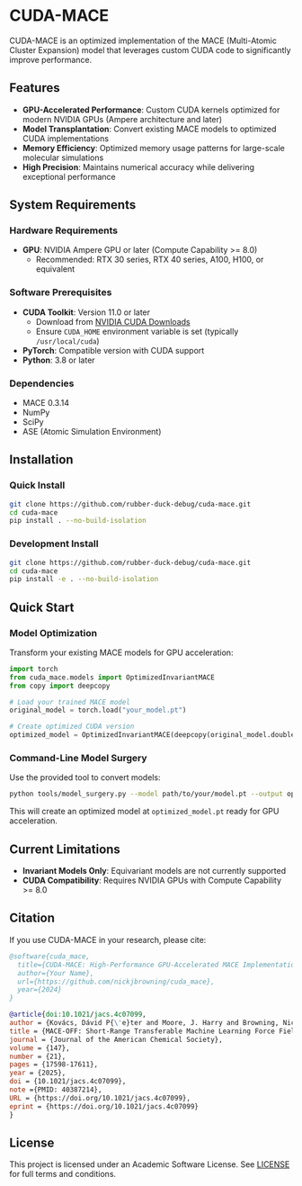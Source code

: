 
# CUDA-MACE

CUDA-MACE is an optimized implementation of the MACE (Multi-Atomic Cluster Expansion) model that leverages custom CUDA code to significantly improve performance.

## Features

- **GPU-Accelerated Performance**: Custom CUDA kernels optimized for modern NVIDIA GPUs (Ampere architecture and later)
- **Model Transplantation**: Convert existing MACE models to optimized CUDA implementations
- **Memory Efficiency**: Optimized memory usage patterns for large-scale molecular simulations
- **High Precision**: Maintains numerical accuracy while delivering exceptional performance

## System Requirements

### Hardware Requirements
- **GPU**: NVIDIA Ampere GPU or later (Compute Capability >= 8.0)
  - Recommended: RTX 30 series, RTX 40 series, A100, H100, or equivalent

### Software Prerequisites
- **CUDA Toolkit**: Version 11.0 or later
  - Download from [NVIDIA CUDA Downloads](https://developer.nvidia.com/cuda-downloads)
  - Ensure `CUDA_HOME` environment variable is set (typically `/usr/local/cuda`)
- **PyTorch**: Compatible version with CUDA support
- **Python**: 3.8 or later

### Dependencies
- MACE 0.3.14
- NumPy
- SciPy
- ASE (Atomic Simulation Environment)

## Installation

### Quick Install
```bash
git clone https://github.com/rubber-duck-debug/cuda-mace.git
cd cuda-mace
pip install . --no-build-isolation
```

### Development Install
```bash
git clone https://github.com/rubber-duck-debug/cuda-mace.git
cd cuda-mace
pip install -e . --no-build-isolation
```
## Quick Start

### Model Optimization

Transform your existing MACE models for GPU acceleration:

```python
import torch
from cuda_mace.models import OptimizedInvariantMACE
from copy import deepcopy

# Load your trained MACE model
original_model = torch.load("your_model.pt")

# Create optimized CUDA version
optimized_model = OptimizedInvariantMACE(deepcopy(original_model.double()))
```

### Command-Line Model Surgery

Use the provided tool to convert models:

```bash
python tools/model_surgery.py --model path/to/your/model.pt --output optimized_model.pt [--accuracy] [--benchmark]
```

This will create an optimized model at `optimized_model.pt` ready for GPU acceleration.

## Current Limitations

- **Invariant Models Only**: Equivariant models are not currently supported
- **CUDA Compatibility**: Requires NVIDIA GPUs with Compute Capability >= 8.0

## Citation

If you use CUDA-MACE in your research, please cite:

```bibtex
@software{cuda_mace,
  title={CUDA-MACE: High-Performance GPU-Accelerated MACE Implementation},
  author={Your Name},
  url={https://github.com/nickjbrowning/cuda_mace},
  year={2024}
}

@article{doi:10.1021/jacs.4c07099,
author = {Kovács, Dávid P{\'e}ter and Moore, J. Harry and Browning, Nicholas J. and Batatia, Ilyes and Horton, Joshua T. and Pu, Yixuan and Kapil, Venkat and Witt, William C. and Magdău, Ioan-Bogdan and Cole, Daniel J. and Csányi, Gábor},
title = {MACE-OFF: Short-Range Transferable Machine Learning Force Fields for Organic Molecules},
journal = {Journal of the American Chemical Society},
volume = {147},
number = {21},
pages = {17598-17611},
year = {2025},
doi = {10.1021/jacs.4c07099},
note ={PMID: 40387214},
URL = {https://doi.org/10.1021/jacs.4c07099},
eprint = {https://doi.org/10.1021/jacs.4c07099}
}

```

## License

This project is licensed under an Academic Software License. See [LICENSE](LICENSE) for full terms and conditions.
